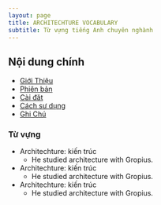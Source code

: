 ```yaml
---
layout: page
title: ARCHITECHTURE VOCABULARY
subtitle: Từ vựng tiếng Anh chuyên nghành
---
```



## Nội dung chính
- [Giới Thiệu](#giới-thiệu)  
- [Phiên bản](#phiên-bản)  
- [Cài đăt](#cài-đặt)  
- [Cách sư dụng](#cách-sử-dụng)  
- [Ghi Chú](#ghi-chú)  

### Từ vựng 
- Architechture: kiến trúc   
    - He studied architecture with Gropius.   
- Architechture: kiến trúc   
    - He studied architecture with Gropius.   
- Architechture: kiến trúc   
    - He studied architecture with Gropius.   